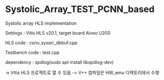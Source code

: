# Systolic_Array_TEST_PCNN_based
Systolic array HLS implementation

Settings : Vitis HLS v20.1, target board Alveo U200

HLS code : conv_sysarr_dbbuf.cpp

Testbench code : test.cpp

dependency : spdlog(sudo apt install libspdlog-dev)

-> Vitis HLS 프로젝트로 열 수 있음
-> V++ 컴파일은 HW_emu 디렉토리에서 수행
